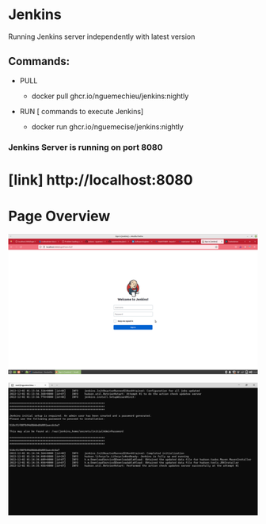 # Jenkins
 
 Running  Jenkins server independently with latest version

 ## Commands: 
  * PULL
     -    docker pull ghcr.io/nguemechieu/jenkins:nightly

  * RUN [ commands to execute Jenkins]
     -    docker run ghcr.io/nguemecise/jenkins:nightly
    
    
  ### Jenkins Server is running on port 8080
  # [link] http://localhost:8080
  
  # Page Overview
  
  ![Screenshot 2022-10-22 at 5 08 54 PM](JENKINS.png)
   
   
   ![Screenshot 2022-10-22 at 5 08 54 PM](jenkins.png)






